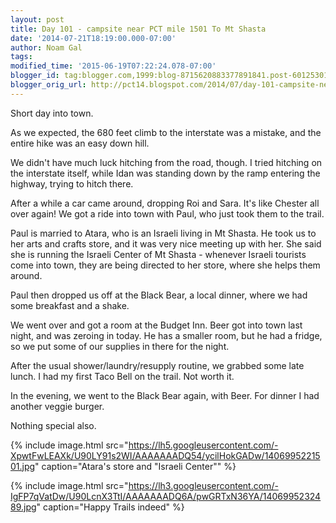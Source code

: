 ```yaml
---
layout: post
title: Day 101 - campsite near PCT mile 1501 To Mt Shasta
date: '2014-07-21T18:19:00.000-07:00'
author: Noam Gal
tags:
modified_time: '2015-06-19T07:22:24.078-07:00'
blogger_id: tag:blogger.com,1999:blog-8715620883377891841.post-6012530197058689190
blogger_orig_url: http://pct14.blogspot.com/2014/07/day-101-campsite-near-pct-mile-1501-to.html
---
```

Short day into town.

As we expected, the 680 feet climb to the interstate was a mistake, and the entire hike was an easy down hill.

We didn't have much luck hitching from the road, though. I tried hitching on the interstate itself, while Idan was standing down by the ramp entering the highway, trying to hitch there.

After a while a car came around, dropping Roi and Sara. It's like Chester all over again! We got a ride into town with Paul, who just took them to the trail.

Paul is married to Atara, who is an Israeli living in Mt Shasta. He took us to her arts and crafts store, and it was very nice meeting up with her. She said she is running the Israeli Center of Mt Shasta - whenever Israeli tourists come into town, they are being directed to her store, where she helps them around.

Paul then dropped us off at the Black Bear, a local dinner, where we had some breakfast and a shake.

We went over and got a room at the Budget Inn. Beer got into town last night, and was zeroing in today. He has a smaller room, but he had a fridge, so we put some of our supplies in there for the night.

After the usual shower/laundry/resupply routine, we grabbed some late lunch. I had my first Taco Bell on the trail. Not worth it.

In the evening, we went to the Black Bear again, with Beer. For dinner I had another veggie burger.

Nothing special also.

{% include image.html src="https://lh5.googleusercontent.com/-XpwtFwLEAXk/U90LY91s2WI/AAAAAAADQ54/ycilHokGADw/1406995221501.jpg" caption="Atara's store and &quot;Israeli Center&quot;" %}

{% include image.html src="https://lh3.googleusercontent.com/-IgFP7qVatDw/U90LcnX3TtI/AAAAAAADQ6A/pwGRTxN36YA/1406995232489.jpg" caption="Happy Trails indeed" %}
